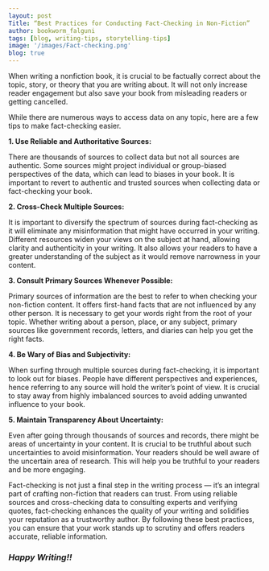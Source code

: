 ```yaml
---
layout: post
Title: “Best Practices for Conducting Fact-Checking in Non-Fiction”
author: bookworm_falguni
tags: [blog, writing-tips, storytelling-tips]
image: '/images/Fact-checking.png'
blog: true
---
```

When writing a nonfiction book, it is crucial to be factually correct about the topic, story, or theory that you are writing about. It will not only increase reader engagement but also save your book from misleading readers or getting cancelled. 

While there are numerous ways to access data on any topic, here are a few tips to make fact-checking easier.

**1. Use Reliable and Authoritative Sources:**

There are thousands of sources to collect data but not all sources are authentic. Some sources might project individual or group-biased perspectives of the data, which can lead to biases in your book. It is important to revert to authentic and trusted sources when collecting data or fact-checking your book.


**2. Cross-Check Multiple Sources:**

It is important to diversify the spectrum of sources during fact-checking as it will eliminate any misinformation that might have occurred in your writing. Different resources widen your views on the subject at hand, allowing clarity and authenticity in your writing. It also allows your readers to have a greater understanding of the subject as it would remove narrowness in your content.

**3. Consult Primary Sources Whenever Possible:**

Primary sources of information are the best to refer to when checking your non-fiction content. It offers first-hand facts that are not influenced by any other person. It is necessary to get your words right from the root of your topic. Whether writing about a person, place, or any subject, primary sources like government records, letters, and diaries can help you get the right facts.

**4. Be Wary of Bias and Subjectivity:**

When surfing through multiple sources during fact-checking, it is important to look out for biases. People have different perspectives and experiences, hence referring to any source will hold the writer’s point of view. It is crucial to stay away from highly imbalanced sources to avoid adding unwanted influence to your book.

**5. Maintain Transparency About Uncertainty:**

Even after going through thousands of sources and records, there might be areas of uncertainty in your content. It is crucial to be truthful about such uncertainties to avoid misinformation. Your readers should be well aware of the uncertain area of research. This will help you be truthful to your readers and be more engaging.

Fact-checking is not just a final step in the writing process — it’s an integral part of crafting non-fiction that readers can trust. From using reliable sources and cross-checking data to consulting experts and verifying quotes, fact-checking enhances the quality of your writing and solidifies your reputation as a trustworthy author. By following these best practices, you can ensure that your work stands up to scrutiny and offers readers accurate, reliable information.

### ***Happy Writing!!***
